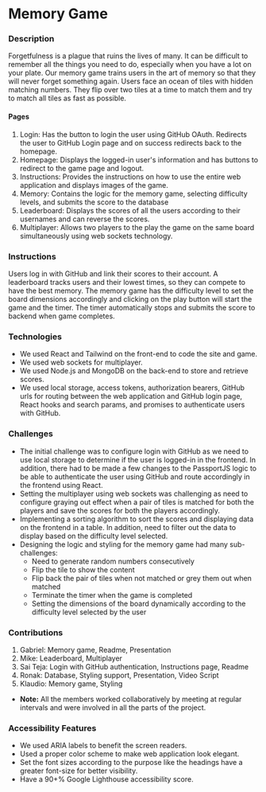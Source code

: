 # Memory Game

### Description
Forgetfulness is a plague that ruins the lives of many. It can be difficult to remember all the things you need to do, especially when you have a lot on your plate. Our memory game trains users in the art of memory so that they will never forget something again. Users face an ocean of tiles with hidden matching numbers. They flip over two tiles at a time to match them and try to match all tiles as fast as possible.

#### Pages
1. Login: Has the button to login the user using GitHub OAuth. Redirects the user to GitHub Login page and on success redirects back to the homepage.
2. Homepage: Displays the logged-in user's information and has buttons to redirect to the game page and logout.
3. Instructions: Provides the instructions on how to use the entire web application and displays images of the game.
4. Memory: Contains the logic for the memory game, selecting difficulty levels, and submits the score to the database
5. Leaderboard: Displays the scores of all the users according to their usernames and can reverse the scores.
6. Multiplayer: Allows two players to the play the game on the same board simultaneously using web sockets technology.

### Instructions
Users log in with GitHub and link their scores to their account. A leaderboard tracks users and their lowest times, so they can compete to have the best memory. The memory game has the difficulty level to set the board dimensions accordingly and clicking on the play button will start the game and the timer. The timer automatically stops and submits the score to backend when game completes.  

### Technologies
- We used React and Tailwind on the front-end to code the site and game.
- We used web sockets for multiplayer.
- We used Node.js and MongoDB on the back-end to store and retrieve scores.
- We used local storage, access tokens, authorization bearers, GitHub urls for routing between the web application and GitHub login page, React hooks and search params, and promises to authenticate users with GitHub.

### Challenges
- The initial challenge was to configure login with GitHub as we need to use local storage to determine if the user is logged-in in the frontend. In addition, there had to be made a few changes to the PassportJS logic to be able to authenticate the user using GitHub and route accordingly in the frontend using React.
- Setting the multiplayer using web sockets was challenging as need to configure graying out effect when a pair of tiles is matched for both the players and save the scores for both the players accordingly.
- Implementing a sorting algorithm to sort the scores and displaying data on the frontend in a table. In addition, need to filter out the data to display based on the difficulty level selected.
- Designing the logic and styling for the memory game had many sub-challenges:
  - Need to generate random numbers consecutively
  - Flip the tile to show the content
  - Flip back the pair of tiles when not matched or grey them out when matched
  - Terminate the timer when the game is completed
  - Setting the dimensions of the board dynamically according to the difficulty level selected by the user

### Contributions
1. Gabriel: Memory game, Readme, Presentation
2. Mike: Leaderboard, Multiplayer
3. Sai Teja: Login with GitHub authentication, Instructions page, Readme 
4. Ronak: Database, Styling support, Presentation, Video Script
5. Klaudio: Memory game, Styling
- **Note:** All the members worked collaboratively by meeting at regular intervals and were involved in all the parts of the project.

### Accessibility Features
- We used ARIA labels to benefit the screen readers.
- Used a proper color scheme to make web application look elegant.
- Set the font sizes according to the purpose like the headings have a greater font-size for better visibility.
- Have a 90+% Google Lighthouse accessibility score.

